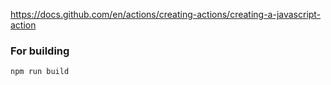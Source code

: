 https://docs.github.com/en/actions/creating-actions/creating-a-javascript-action


### For building
```shell
npm run build
```